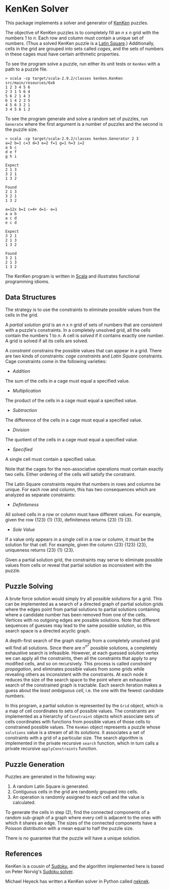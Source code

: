 KenKen Solver
=============

This package implements a solver and generator of [KenKen](http://www.kenken.com) puzzles.

The objective of KenKen puzzles is to completely fill an _n_ x _n_ grid with the numbers 1 to _n_.
Each row and column must contain a unique set of numbers.
(Thus a solved KenKen puzzle is a [Latin Square](http://en.wikipedia.org/wiki/Latin_square).)
Additionally, cells in the grid are grouped into sets called _cages_, and the sets of numbers in these cages must have certain arithmetic properties.

To see the program solve a puzzle, run either its unit tests or `KenKen` with a path to a puzzle file.

	> scala -cp target/scala-2.9.2/classes kenken.KenKen src/main/resources/6x6
	1 2 3 4 5 6
	2 3 1 5 6 4
	5 6 2 1 4 3
	6 1 4 2 3 5
	4 5 6 3 2 1
	3 4 5 6 1 2

To see the program generate and solve a random set of puzzles, run `Generate` where the first argument is a number of puzzles and the second is the puzzle size.

	> scala -cp target/scala-2.9.2/classes kenken.Generator 2 3
	a=2 b=1 c=3 d=3 e=2 f=1 g=1 h=3 i=2
	a b c
	d e f
	g h i

	Expect
	2 1 3
	3 2 1
	1 3 2

	Found
	2 1 3
	3 2 1
	1 3 2

	a=12x b=1 c=4+ d=1- e=1
	a a b
	a c d
	e c d

	Expect
	3 2 1
	2 1 3
	1 3 2

	Found
	3 2 1
	2 1 3
	1 3 2

The KenKen program is written in [Scala](http://www.scala-lang.org) and illustrates functional programming idioms.

Data Structures
---------------

The strategy is to use the constraints to eliminate possible values from the cells in the grid.

A _partial solution grid_ is an _n_ x _n_ grid of sets of numbers that are consistent with a puzzle's constraints.
In a completely unsolved grid, all the cells contain the numbers 1 to _n_.
A cell is _solved_ if it contains exactly one number.
A grid is solved if all its cells are solved.

A _constraint_ constrains the possible values that can appear in a grid.
There are two kinds of constraints: _cage constraints_ and _Latin Square_ constraints.
Cage constraints come in the following varieties:

* _Addition_

 The sum of the cells in a cage must equal a specified value.
* _Multiplication_

 The product of the cells in a cage must equal a specified value.
* _Subtraction_

 The difference of the cells in a cage must equal a specified value.
* _Division_

 The quotient of the cells in a cage must equal a specified value.
* _Specified_

 A single cell must contain a specified value.

Note that the cages for the non-associative operations must contain exactly two cells.
Either ordering of the cells will satisfy the constraint.

The Latin Square constraints require that numbers in rows and columns be unique.
For each row and column, this has two consequences which are analyzed as separate constraints:

* _Definiteness_

 All solved cells in a row or column must have different values. For example, given the row {123} {1} {13}, definiteness returns {23} {1} {3}.

* _Sole Value_

 If a value only appears in a single cell in a row or column, it must be the solution for that cell. For example, given the column {23} {123} {23}, uniqueness returns {23} {1} {23}.

Given a partial solution grid, the constraints may serve to eliminate possible values from cells or reveal that partial solution as inconsistent with the puzzle.

Puzzle Solving
--------------

A brute force solution would simply try all possible solutions for a grid.
This can be implemented as a search of a directed graph of partial solution grids where the edges point from partial solutions to partial solutions containing where a candidate number has been removed from one of the cells.
Vertices with no outgoing edges are possible solutions.
Note that different sequences of guesses may lead to the same possible solution, so this search space is a directed acyclic graph.

A depth-first search of the graph starting from a completely unsolved grid will find all solutions.
Since there are _n_<sup>_n_<sup>2</sup></sup> possible solutions, a completely exhaustive search is infeasible.
However, at each guessed solution vertex we can apply all the constraints, then all the constraints that apply to any modified cells, and so on recursively.
This process is called _constraint propagation_, and eliminates possible values from some grids while revealing others as inconsistent with the constraints.
At each node it reduces the size of the search space to the point where an exhaustive search of the constrained graph is tractable.
Each search iteration makes a guess about the _least ambiguous cell_, i.e. the one with the fewest candidate numbers.

In this program, a partial solution is represented by the `Grid` object, which is a map of cell coordinates to sets of possible values.
The constraints are implemented as a hierarchy of `Constraint` objects which associate sets of cells coordinates with functions from possible values of those cells to constrained possible values.
The `KenKen` object represents a puzzle whose `solutions` value is a stream of all its solutions.
It associates a set of constraints with a grid of a particular size.
The search algorithm is implemented in the private recursive `search` function, which in turn calls a private recursive `applyConstraints` function.

Puzzle Generation
-----------------

Puzzles are generated in the following way:

1. A random Latin Square is generated.
2. Contiguous cells in the grid are randomly grouped into cells.
3. An operation is randomly assigned to each cell and the value is calculated.

To generate the cells in step (2), find the connected components of a random sub-graph of a graph where every cell is adjacent to the ones with which it shares an edge.
The sizes of the connected components have a Poisson distribution with a mean equal to half the puzzle size.

There is no guarantee that the puzzle will have a unique solution.

References
----------

KenKen is a cousin of [Sudoku](http://en.wikipedia.org/wiki/Sudoku), and the algorithm implemented here is based on Peter Norvig's [Sudoku solver](http://norvig.com/sudoku.html).

Michael Heyeck has written a KenKen solver in Python called [neknek](http://www.mlsite.net/neknek).
